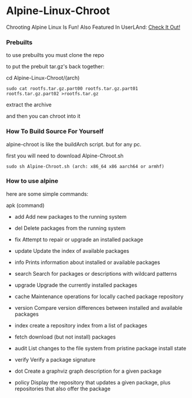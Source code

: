 # Alpine-Linux-Chroot
Chrooting Alpine Linux Is Fun! Also Featured In UserLAnd: [Check It Out!](https://github.com/CypherpunkArmory/UserLAnd-Assets-Alpine)

### Prebuilts
to use prebuilts you must clone the repo

to put the prebuit tar.gz's back together:

cd Alpine-Linux-Chroot/(arch)

`sudo cat rootfs.tar.gz.part00 rootfs.tar.gz.part01 rootfs.tar.gz.part02 >rootfs.tar.gz`

extract the archive

and then you can chroot into it

### How To Build Source For Yourself
alpine-chroot is like the buildArch script. but for any pc.

first you will need to download Alpine-Chroot.sh

`sudo sh Alpine-Chroot.sh (arch: x86_64 x86 aarch64 or armhf)`



### How to use alpine
here are some simple commands:

apk (command)

* add	Add new packages to the running system

* del	Delete packages from the running system

* fix	Attempt to repair or upgrade an installed package

* update Update the index of available packages

* info	Prints information about installed or available packages

* search Search for packages or descriptions with wildcard patterns

* upgrade Upgrade the currently installed packages

* cache	Maintenance operations for locally cached package repository

* version Compare version differences between installed and available packages

* index	create a repository index from a list of packages

* fetch	download (but not install) packages

* audit	List changes to the file system from pristine package install state

* verify Verify a package signature

* dot Create a graphviz graph description for a given package

* policy Display the repository that updates a given package, plus repositories that also offer the package

